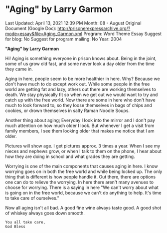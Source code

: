 # "Aging" by Larry Garmon

Last Updated: April 13, 2021 12:39 PM
Month: 08 - August
Original Document (Google Doc): http://prisonerexpressarchive.org/?mode=essay&file=Aging_Garmon.xml
Program: Word Theme Essay
Suggest for blog: No
Suggest for program mailing: No
Year: 2004

**"Aging" by Larry Garmon**

Hi! Aging is something everyone in prison knows about. Being in the joint, some of us grow old fast, and some never look a day older from the time they came in.

Aging in here, people seem to be more healthier in here. Why? Because we don't have much to do except work out. While some people in the free world are getting fat and lazy, others out there are working themselves to death. We stay physically fit so when we get out we would want to try and catch up with the free world. Now there are some in here who don't have much to look forward to, so they loose themselves in bags of chips and cookies, or drown themselves in salty Raman Noodle Soups.

Another thing about aging; Everyday I look into the mirror and I don't pay much attention on how much older I look. But whenever I get a visit from family members, I see them looking older that makes me notice that I am older.

Pictures will show age. I get pictures approx. 3 times a year. When I see my nieces and nephews grow, or when I talk to them on the phone, I hear about how they are doing in school and what grades they are getting.

Worrying is one of the main components that causes aging in here. I know worrying goes on in both the free world and while being locked up. The only thing that is different is how people handle it. Out there, there are options one can do to relieve the worrying. In here there aren't many avenues to choose for worrying. There is a saying in here "We can't worry about what is going on in the free world, because we can't do anything to help. It's time to take care of ourselves."

Now all aging isn't all bad. A good fine wine always taste good. A good shot of whiskey always goes down smooth.

```
You all take care,
God Bless
```